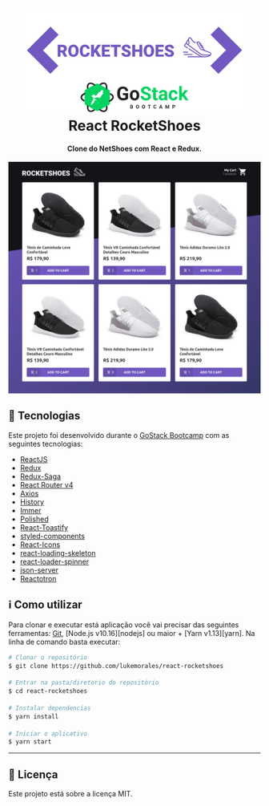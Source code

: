 <h1 align="center">
    <img alt="React RocketShoes" src="https://github.com/alisson-moura/rocketshoes/blob/master/assets/rocketshoespng.png" />
    <br>
    React RocketShoes
</h1>

<h4 align="center">
    Clone do NetShoes com React e Redux.
</h4>

![App Screenshot](https://github.com/alisson-moura/rocketshoes/blob/master/assets/rocketshoes01.png)

## :rocket: Tecnologias
Este projeto foi desenvolvido durante o [GoStack Bootcamp](https://rocketseat.com.br/bootcamp) com as seguintes tecnologias:

-  [ReactJS](https://reactjs.org/)
-  [Redux](https://redux.js.org/)
-  [Redux-Saga](https://redux-saga.js.org/)
-  [React Router v4](https://github.com/ReactTraining/react-router)
-  [Axios](https://github.com/axios/axios)
-  [History](https://www.npmjs.com/package/history)
-  [Immer](https://github.com/immerjs/immer)
-  [Polished](https://polished.js.org/)
-  [React-Toastify](https://fkhadra.github.io/react-toastify/)
-  [styled-components](https://www.styled-components.com/)
-  [React-Icons](https://react-icons.netlify.com/)
-  [react-loading-skeleton](https://github.com/dvtng/react-loading-skeleton)
-  [react-loader-spinner](https://github.com/mhnpd/react-loader-spinner)
-  [json-server](https://github.com/typicode/json-server)
-  [Reactotron](https://infinite.red/reactotron)

## :information_source: Como utilizar
Para clonar e executar está aplicação você vai precisar das seguintes ferramentas: [Git](https://git-scm.com), [Node.js v10.16][nodejs] ou maior + [Yarn v1.13][yarn]. Na linha de comando basta executar:
```bash
# Clonar o repositório
$ git clone https://github.com/lukemorales/react-rocketshoes

# Entrar na pasta/diretorio do repositório
$ cd react-rocketshoes

# Instalar dependencias
$ yarn install

# Iniciar o aplicativo
$ yarn start
````

---

## :memo: Licença
Este projeto está sobre a licença MIT.
